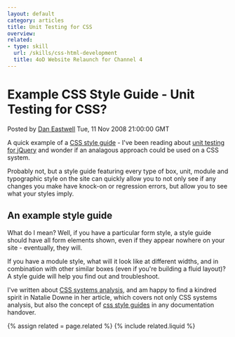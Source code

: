 ```yaml
---
layout: default
category: articles
title: Unit Testing for CSS
overview: 
related: 
- type: skill
  url: /skills/css-html-development
  title: 4oD Website Relaunch for Channel 4
---
```


# Example CSS Style Guide - Unit Testing for CSS?

  <p class="auth">Posted by <a href="mailto:dan@thoughtballoon.co.uk">Dan Eastwell</a>
  Tue, 11 Nov 2008 21:00:00 GMT</p>
  <p>A quick example of a <a rel="nofollow" href="http://test.danieleastwell.co.uk/_fRefit08/_format/_templates/">CSS style guide</a> - I've been reading about <a href="http://docs.jquery.com/QUnit">unit testing for jQuery</a> and wonder if an analagous approach could be used on a CSS system.</p>
<p>Probably not, but a style guide featuring every type of box, unit, module and typographic style on the site can quickly allow you to not only see if any changes you make have knock-on or regression errors, but allow you to see what your styles imply.</p>

## An example style guide

<p>What do I mean? Well, if you have a particular form style, a style guide should have all form elements shown, even if they appear nowhere on your site - eventually, they will.</p>
<p>If you have a module style, what will it look like at different widths, and in combination with other similar boxes (even if you're building a fluid layout)? A style guide will help you find out and troubleshoot.</p>
<p>I've written about <a href="/articles/css-analysis">CSS systems analysis</a>, and am happy to find a kindred spirit in Natalie Downe in her article, which covers not only CSS systems analysis, but also the concept of <a href="http://natbat.net/2008/Sep/28/css-systems/">css style guides</a> in any documentation handover.</p>

{% assign related = page.related %}
{% include related.liquid %}